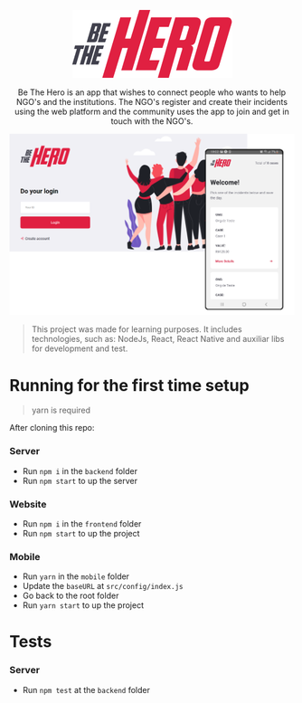 <p align="center">
  <img src="mobile/src/assets/logo@3x.png" />
  
  <p align="center">
  Be The Hero is an app that wishes to connect people who wants to help NGO's and the institutions. The NGO's register and create their incidents using the web platform and the community uses the app to join and get in touch with the NGO's.
  </p>

  <img src="banner/screen.png" />

> This project was made for learning purposes. It includes technologies, such as: NodeJs, React, React Native and auxiliar libs for development and test.

</p>

# Running for the first time setup

> yarn is required

After cloning this repo:

### Server

- Run `npm i` in the `backend` folder
- Run `npm start` to up the server

### Website

- Run `npm i` in the `frontend` folder
- Run `npm start` to up the project

### Mobile

- Run `yarn` in the `mobile` folder
- Update the `baseURL` at `src/config/index.js`
- Go back to the root folder
- Run `yarn start` to up the project

# Tests

### Server

- Run `npm test` at the `backend` folder
